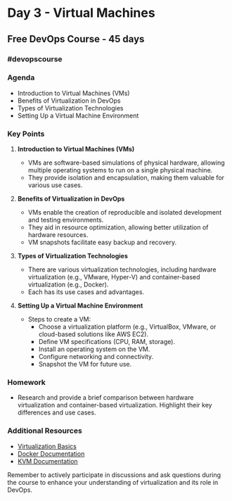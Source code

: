 # Day 3 - Virtual Machines
## Free DevOps Course - 45 days
### #devopscourse

### Agenda
- Introduction to Virtual Machines (VMs)
- Benefits of Virtualization in DevOps
- Types of Virtualization Technologies
- Setting Up a Virtual Machine Environment

### Key Points
1. **Introduction to Virtual Machines (VMs)**
   - VMs are software-based simulations of physical hardware, allowing multiple operating systems to run on a single physical machine.
   - They provide isolation and encapsulation, making them valuable for various use cases.

2. **Benefits of Virtualization in DevOps**
   - VMs enable the creation of reproducible and isolated development and testing environments.
   - They aid in resource optimization, allowing better utilization of hardware resources.
   - VM snapshots facilitate easy backup and recovery.

3. **Types of Virtualization Technologies**
   - There are various virtualization technologies, including hardware virtualization (e.g., VMware, Hyper-V) and container-based virtualization (e.g., Docker).
   - Each has its use cases and advantages.

4. **Setting Up a Virtual Machine Environment**
   - Steps to create a VM:
     - Choose a virtualization platform (e.g., VirtualBox, VMware, or cloud-based solutions like AWS EC2).
     - Define VM specifications (CPU, RAM, storage).
     - Install an operating system on the VM.
     - Configure networking and connectivity.
     - Snapshot the VM for future use.

### Homework
- Research and provide a brief comparison between hardware virtualization and container-based virtualization. Highlight their key differences and use cases.

### Additional Resources
- [Virtualization Basics](https://docs.vmware.com/en/VMware-vSphere/7.0/com.vmware.vsphere.vcenterhost.doc/GUID-ED375B12-7D08-4B7E-81EE-DCE83E51B1AF.html)
- [Docker Documentation](https://docs.docker.com/get-started/overview/)
- [KVM Documentation](https://www.linux-kvm.org/page/Documents)

Remember to actively participate in discussions and ask questions during the course to enhance your understanding of virtualization and its role in DevOps.
